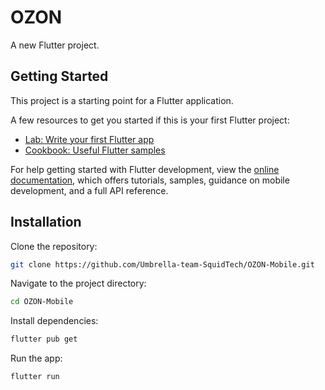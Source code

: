 # OZON

A new Flutter project.

## Getting Started

This project is a starting point for a Flutter application.

A few resources to get you started if this is your first Flutter project:

- [Lab: Write your first Flutter app](https://docs.flutter.dev/get-started/codelab)
- [Cookbook: Useful Flutter samples](https://docs.flutter.dev/cookbook)

For help getting started with Flutter development, view the
[online documentation](https://docs.flutter.dev/), which offers tutorials,
samples, guidance on mobile development, and a full API reference.
## Installation

Clone the repository:

```bash
git clone https://github.com/Umbrella-team-SquidTech/OZON-Mobile.git
```
Navigate to the project directory:
```bash
cd OZON-Mobile
```
Install dependencies:
```bash
flutter pub get
```
Run the app:
```bash
flutter run
```

